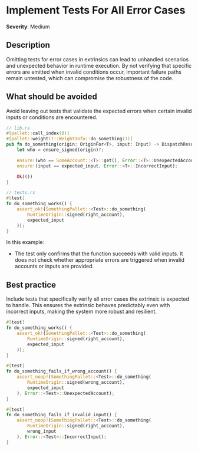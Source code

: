 # Implement Tests For All Error Cases

**Severity**: Medium

## Description

Omitting tests for error cases in extrinsics can lead to unhandled scenarios and unexpected behavior in runtime
execution. By not verifying that specific errors are emitted when invalid conditions occur, important failure paths
remain untested, which can compromise the robustness of the code.

## What should be avoided

Avoid leaving out tests that validate the expected errors when certain invalid inputs or conditions are encountered.

```rust
// lib.rs
#[pallet::call_index(0)]
#[pallet::weight(T::WeightInfo::do_something())]
pub fn do_something(origin: OriginFor<T>, input: Input) -> DispatchResult {
	let who = ensure_signed(origin)?;

    ensure!(who == SomeAccount::<T>::get(), Error::<T>::UnexpectedAccount);
    ensure!(input == expected_input, Error::<T>::IncorrectInput);

    Ok(())
}

// tests.rs
#[test]
fn do_something_works() {
    assert_ok!(SomethingPallet::<Test>::do_something(
        RuntimeOrigin::signed(right_account),
        expected_input
    ));
}
```

In this example:

- The test only confirms that the function succeeds with valid inputs. It does not check whether appropriate errors are
  triggered when invalid accounts or inputs are provided.

## Best practice

Include tests that specifically verify all error cases the extrinsic is expected to handle. This ensures the extrinsic
behaves predictably even with incorrect inputs, making the system more robust and resilient.

```rust
#[test]
fn do_something_works() {
    assert_ok!(SomethingPallet::<Test>::do_something(
        RuntimeOrigin::signed(right_account),
        expected_input
    ));
}

#[test]
fn do_something_fails_if_wrong_account() {
    assert_noop!(SomethingPallet::<Test>::do_something(
        RuntimeOrigin::signed(wrong_account),
        expected_input
    ), Error::<Test>::UnexpectedAccount);
}

#[test]
fn do_something_fails_if_invalid_input() {
    assert_noop!(SomethingPallet::<Test>::do_something(
        RuntimeOrigin::signed(right_account),
        wrong_input
    ), Error::<Test>::IncorrectInput);
}
```
